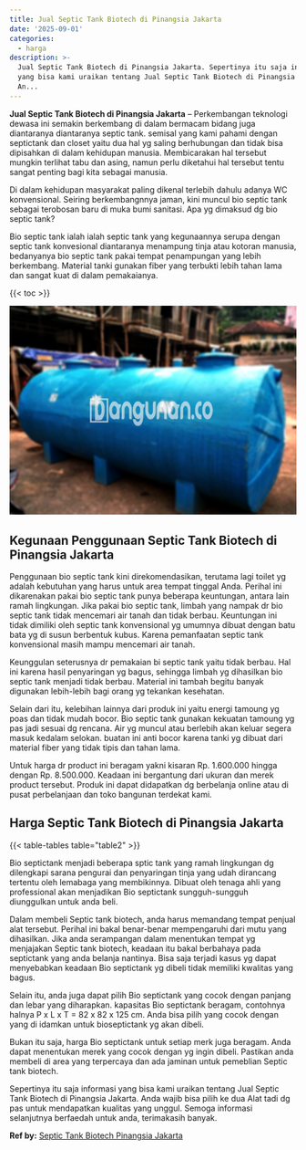 ```yaml
---
title: Jual Septic Tank Biotech di Pinangsia Jakarta
date: '2025-09-01'
categories:
  - harga
description: >-
  Jual Septic Tank Biotech di Pinangsia Jakarta. Sepertinya itu saja informasi
  yang bisa kami uraikan tentang Jual Septic Tank Biotech di Pinangsia Jakarta.
  An...
---
```


**Jual Septic Tank Biotech di Pinangsia Jakarta** – Perkembangan teknologi dewasa ini semakin berkembang di dalam bermacam bidang juga diantaranya diantaranya septic tank. semisal yang kami pahami dengan septictank dan closet yaitu dua hal yg saling berhubungan dan tidak bisa dipisahkan di dalam kehidupan manusia. Membicarakan hal tersebut mungkin terlihat tabu dan asing, namun perlu diketahui hal tersebut tentu sangat penting bagi kita sebagai manusia.

Di dalam kehidupan masyarakat paling dikenal terlebih dahulu adanya WC konvensional. Seiring berkembangnnya jaman, kini muncul bio septic tank sebagai terobosan baru di muka bumi sanitasi. Apa yg dimaksud dg bio septic tank?

Bio septic tank ialah ialah septic tank yang kegunaannya serupa dengan septic tank konvesional diantaranya menampung tinja atau kotoran manusia, bedanyanya bio septic tank pakai tempat penampungan yang lebih berkembang. Material tanki gunakan fiber yang terbukti lebih tahan lama dan sangat kuat di dalam pemakaianya.

{{< toc >}}

![Jual Septic Tank Biotech di Pinangsia Jakarta](/images/jual-bio-septictank-31.png)

## Kegunaan Penggunaan Septic Tank Biotech di Pinangsia Jakarta

Penggunaan bio septic tank kini direkomendasikan, terutama lagi toilet yg adalah kebutuhan yang harus untuk area tempat tinggal Anda. Perihal ini dikarenakan pakai bio septic tank punya beberapa keuntungan, antara lain ramah lingkungan. Jika pakai bio septic tank, limbah yang nampak dr bio septic tank tidak mencemari air tanah dan tidak berbau. Keuntungan ini tidak dimiliki oleh septic tank konvensional yg umumnya dibuat dengan batu bata yg di susun berbentuk kubus. Karena pemanfaatan septic tank konvensional masih mampu mencemari air tanah.

Keunggulan seterusnya dr pemakaian bi septic tank yaitu tidak berbau. Hal ini karena hasil penyaringan yg bagus, sehingga limbah yg dihasilkan bio septic tank menjadi tidak berbau. Material ini tambah begitu banyak digunakan lebih-lebih bagi orang yg tekankan kesehatan.

Selain dari itu, kelebihan lainnya dari produk ini yaitu energi tamoung yg poas dan tidak mudah bocor. Bio septic tank gunakan kekuatan tamoung yg pas jadi sesuai dg rencana. Air yg muncul atau berlebih akan keluar segera masuk kedalam selokan. buatan ini anti bocor karena tanki yg dibuat dari material fiber yang tidak tipis dan tahan lama.

Untuk harga dr product ini beragam yakni kisaran Rp. 1.600.000 hingga dengan Rp. 8.500.000. Keadaan ini bergantung dari ukuran dan merek product tersebut. Produk ini dapat didapatkan dg berbelanja online atau di pusat perbelanjaan dan toko bangunan terdekat kami.

## Harga Septic Tank Biotech di Pinangsia Jakarta

{{< table-tables table="table2" >}}

Bio septictank menjadi beberapa sptic tank yang ramah lingkungan dg dilengkapi sarana pengurai dan penyaringan tinja yang udah dirancang tertentu oleh lemabaga yang membikinnya. Dibuat oleh tenaga ahli yang professional akan menjadikan Bio septictank sungguh-sungguh diunggulkan untuk anda beli.

Dalam membeli Septic tank biotech, anda harus memandang tempat penjual alat tersebut. Perihal ini bakal benar-benar mempengaruhi dari mutu yang dihasilkan. Jika anda serampangan dalam menentukan tempat yg menjajakan Septic tank biotech, keadaan itu bakal berbahaya pada septictank yang anda belanja nantinya. Bisa saja terjadi kasus yg dapat menyebabkan keadaan Bio septictank yg dibeli tidak memiliki kwalitas yang bagus.

Selain itu, anda juga dapat pilih Bio septictank yang cocok dengan panjang dan lebar yang diharapkan. kapasitas Bio septictank beragam, contohnya halnya P x L x T = 82 x 82 x 125 cm. Anda bisa pilih yang cocok dengan yang di idamkan untuk bioseptictank yg akan dibeli.

Bukan itu saja, harga Bio septictank untuk setiap merk juga beragam. Anda dapat menentukan merek yang cocok dengan yg ingin dibeli. Pastikan anda membeli di area yang terpercaya dan ada jaminan untuk pemeblian Septic tank biotech.

Sepertinya itu saja informasi yang bisa kami uraikan tentang Jual Septic Tank Biotech di Pinangsia Jakarta. Anda wajib bisa pilih ke dua Alat tadi dg pas untuk mendapatkan kualitas yang unggul. Semoga informasi selanjutnya berfaedah untuk anda, terimakasih banyak.

**Ref by:** [Septic Tank Biotech Pinangsia Jakarta](https://id.wikipedia.org/wiki/Septic)
